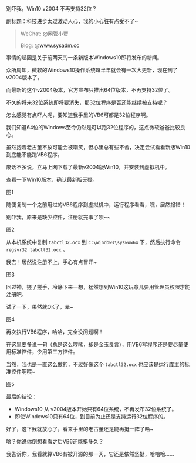 别吓我，Win10 v2004 不再支持32位？

副标题：科技进步太过激动人心，我的小心脏有点受不了~



> WeChat: @网管小贾
>
> Blog: @www.sysadm.cc



事情的起因是关于前两天的一条新版本Windows10即将发布的新闻。

众所周知，微软的Windows10操作系统每半年就会有一次大更新，现在到了v2004版本了。

而最新的这个v2004版本，官方宣布只推出64位版本，不再支持32位了。

不久的将来32位系统即将要消失，那32位程序是否还能继续被支持呢？

怎么感觉有点吓人呢，要知道我手里的VB6可都是32位程序啊。

我们知道64位的Windows至今仍然是可以跑32位程序的，这点微软爸爸比较良心。

虽然抱着老古董不放可能会被嘲笑，但心里总有些不舍，决定尝试看看新版Win10到底能不能跑VB6程序。



废话不多说，立马上网下载了最新v2004版Win10，并安装到虚拟机中。

查看一下Win10版本，确认最新版无疑。

图1



随便复制一个之前用过的VB6程序到虚拟机中，运行程序看看，嘿，居然报错！

别吓我，原来是缺少控件，注册就完事了呗~~

图2



从本机系统中复制 `tabctl32.ocx` 到 `c:\windows\syswow64` 下，然后执行命令 `regsvr32 tabctl32.ocx` 。

我去！居然说注册不上，手心有点冒汗~

图3



回过神，搓了搓手，冷静下来一想，猛然想到Win10这玩意儿要用管理员权限才能注册吧。

试了一下，果然就OK了，晕~

图4



再次执行VB6程序，哈哈，完全没问题啊！

在这里要多说一句（总是这么啰嗦，却是金玉良言），用VB6写程序还是要尽量使用标准控件，少用第三方控件。

当然，我也是一直这么做的，不过好像这个 `tabctl32.ocx` 也应该是运行库里的标准控件啊喂~

图5



最后的结论：

* Windows10 从 v2004版本开始只有64位系统，不再发布32位系统了。
* 即使Windows10只有64位，到目前为止还是支持运行32位程序的。



好了，这下我就放心了，看来手里的老古董还是能再挺一阵子哈~

啥？你说你倒想看看之后VB6还能挺多久？

我告诉你，我看就算VB6有被开源的那一天，它还是依然坚挺，哈哈哈......